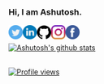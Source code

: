 ### Hi, I am Ashutosh.

<a href="https://twitter.com/hiashutoshsingh">
  <img align="left" alt="Ashu's Twitter" width="28px" src="twitter.svg" />
</a>
<a href="https://linkedin.com/in/hiashutoshsingh">
  <img align="left" alt="Ashu's Linkdein" width="28px" src="linkedin.svg" />
</a>
<a href="https://github.com/hiashutoshsingh">
  <img align="left" alt="Ashu's Github" width="28px" src="github.svg" />
</a>
<a href="https://instagram.com/hiashutoshsingh">
  <img align="left" alt="Ashu's Instagram" width="28px" src="instagram.svg" />
</a>
<a href="https://www.facebook.com/hiashutoshsingh">
  <img align="left" alt="Ashu's Facebook" width="28px" src="facebook.svg" />
</a>

<br/>
<br/>

<a href="https://github.com/hiashutoshsingh">
 <img align="center" src="https://github-readme-stats.vercel.app/api?username=hiashutoshsingh&show_icons=true&theme=gotham&line_height=27" alt="Ashutosh's github stats"/>
<br/>
<br/>

  ![Profile views](https://gpvc.arturio.dev/hiashutoshsingh)
